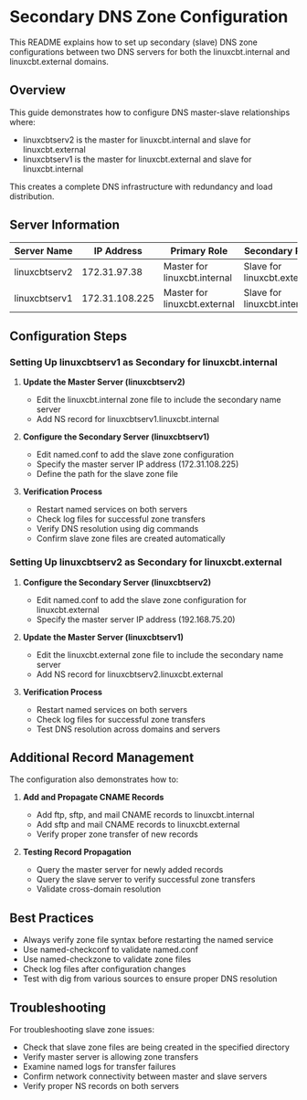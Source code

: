 # Secondary DNS Zone Configuration

This README explains how to set up secondary (slave) DNS zone configurations between two DNS servers for both the linuxcbt.internal and linuxcbt.external domains.

## Overview

This guide demonstrates how to configure DNS master-slave relationships where:
- linuxcbtserv2 is the master for linuxcbt.internal and slave for linuxcbt.external
- linuxcbtserv1 is the master for linuxcbt.external and slave for linuxcbt.internal

This creates a complete DNS infrastructure with redundancy and load distribution.

## Server Information

| Server Name | IP Address | Primary Role | Secondary Role |
|-------------|------------|--------------|----------------|
| linuxcbtserv2 | 172.31.97.38 | Master for linuxcbt.internal | Slave for linuxcbt.external |
| linuxcbtserv1 | 172.31.108.225 | Master for linuxcbt.external | Slave for linuxcbt.internal |

## Configuration Steps

### Setting Up linuxcbtserv1 as Secondary for linuxcbt.internal

1. **Update the Master Server (linuxcbtserv2)**
   - Edit the linuxcbt.internal zone file to include the secondary name server
   - Add NS record for linuxcbtserv1.linuxcbt.internal

2. **Configure the Secondary Server (linuxcbtserv1)**
   - Edit named.conf to add the slave zone configuration
   - Specify the master server IP address (172.31.108.225)
   - Define the path for the slave zone file

3. **Verification Process**
   - Restart named services on both servers
   - Check log files for successful zone transfers
   - Verify DNS resolution using dig commands
   - Confirm slave zone files are created automatically

### Setting Up linuxcbtserv2 as Secondary for linuxcbt.external

1. **Configure the Secondary Server (linuxcbtserv2)**
   - Edit named.conf to add the slave zone configuration for linuxcbt.external
   - Specify the master server IP address (192.168.75.20)

2. **Update the Master Server (linuxcbtserv1)**
   - Edit the linuxcbt.external zone file to include the secondary name server
   - Add NS record for linuxcbtserv2.linuxcbt.external

3. **Verification Process**
   - Restart named services on both servers
   - Check log files for successful zone transfers
   - Test DNS resolution across domains and servers

## Additional Record Management

The configuration also demonstrates how to:

1. **Add and Propagate CNAME Records**
   - Add ftp, sftp, and mail CNAME records to linuxcbt.internal
   - Add sftp and mail CNAME records to linuxcbt.external
   - Verify proper zone transfer of new records

2. **Testing Record Propagation**
   - Query the master server for newly added records
   - Query the slave server to verify successful zone transfers
   - Validate cross-domain resolution

## Best Practices

- Always verify zone file syntax before restarting the named service
- Use named-checkconf to validate named.conf
- Use named-checkzone to validate zone files
- Check log files after configuration changes
- Test with dig from various sources to ensure proper DNS resolution

## Troubleshooting

For troubleshooting slave zone issues:
- Check that slave zone files are being created in the specified directory
- Verify master server is allowing zone transfers
- Examine named logs for transfer failures
- Confirm network connectivity between master and slave servers
- Verify proper NS records on both servers
